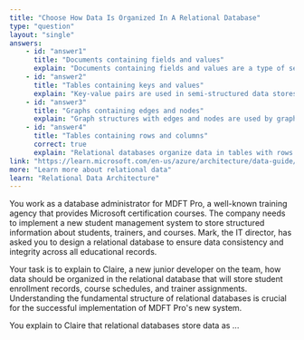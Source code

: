 ```yaml
---
title: "Choose How Data Is Organized In A Relational Database"
type: "question"
layout: "single"
answers:
    - id: "answer1"
      title: "Documents containing fields and values"
      explain: "Documents containing fields and values are a type of semi-structured data with a more flexible structure, usually represented in JSON format. This approach is not used in relational databases."
    - id: "answer2"
      title: "Tables containing keys and values"
      explain: "Key-value pairs are used in semi-structured data stores like NoSQL databases. Each key can have a different set of columns as values, which differs from relational database structure."
    - id: "answer3"
      title: "Graphs containing edges and nodes"
      explain: "Graph structures with edges and nodes are used by graph databases to store and query complex relationships. This is not the organizational structure of relational databases."
    - id: "answer4"
      title: "Tables containing rows and columns"
      correct: true
      explain: "Relational databases organize data in tables with rows and columns, where each row contains the same set of columns. This structured approach ensures data consistency and enables efficient querying."
link: "https://learn.microsoft.com/en-us/azure/architecture/data-guide/relational-data/"
more: "Learn more about relational data"
learn: "Relational Data Architecture"
---
```


You work as a database administrator for MDFT Pro, a well-known training agency that provides Microsoft certification courses. The company needs to implement a new student management system to store structured information about students, trainers, and courses. Mark, the IT director, has asked you to design a relational database to ensure data consistency and integrity across all educational records.

Your task is to explain to Claire, a new junior developer on the team, how data should be organized in the relational database that will store student enrollment records, course schedules, and trainer assignments. Understanding the fundamental structure of relational databases is crucial for the successful implementation of MDFT Pro's new system.

You explain to Claire that relational databases store data as ...